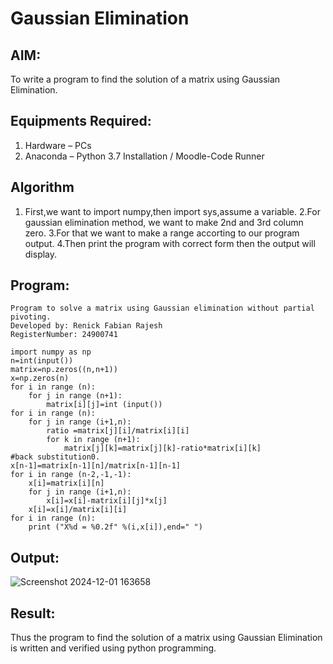 # Gaussian Elimination

## AIM:
To write a program to find the solution of a matrix using Gaussian Elimination.

## Equipments Required:
1. Hardware – PCs
2. Anaconda – Python 3.7 Installation / Moodle-Code Runner

## Algorithm
1. First,we want to import numpy,then import sys,assume a variable.
2.For gaussian elimination method, we want to make 2nd and 3rd column zero.
3.For that we want to make a range accorting to our program output.
4.Then print the program with correct form then the output will display.
## Program:
```
Program to solve a matrix using Gaussian elimination without partial pivoting.
Developed by: Renick Fabian Rajesh
RegisterNumber: 24900741

import numpy as np
n=int(input())
matrix=np.zeros((n,n+1))
x=np.zeros(n)
for i in range (n):
    for j in range (n+1):
        matrix[i][j]=int (input())
for i in range (n):
    for j in range (i+1,n):
        ratio =matrix[j][i]/matrix[i][i]
        for k in range (n+1):
            matrix[j][k]=matrix[j][k]-ratio*matrix[i][k]
#back substitution0.
x[n-1]=matrix[n-1][n]/matrix[n-1][n-1]
for i in range (n-2,-1,-1):
    x[i]=matrix[i][n]
    for j in range (i+1,n):
        x[i]=x[i]-matrix[i][j]*x[j]
    x[i]=x[i]/matrix[i][i]
for i in range (n):
    print ("X%d = %0.2f" %(i,x[i]),end=" ")

```

## Output:
![Screenshot 2024-12-01 163658](https://github.com/user-attachments/assets/490cbffb-c881-4c13-ab12-49e7229c65b3)



## Result:
Thus the program to find the solution of a matrix using Gaussian Elimination is written and verified using python programming.

